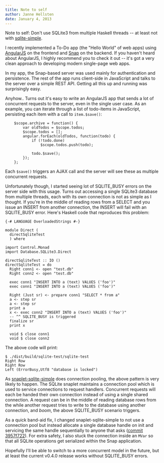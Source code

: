 ```yaml
---
title: Note to self
author: Janne Hellsten
date: January 4, 2013
---
```


Note to self: Don't use SQLite3 from multiple Haskell threads -- at
least not with
[sqlite-simple](http://hackage.haskell.org/package/sqlite-simple).

I recently implemented a To-Do app (the "Hello World" of web apps)
using [AngularJS](http://angularjs.org/) on the frontend and
[Snap](http://snapframework.com/) on the backend.  If you haven't
heard about AngularJS, I highly recommend you to check it out -- it's
got a very clean approach to developing modern single-page web apps.

In my app, the Snap-based server was used mainly for authentication
and persistence.  The rest of the app runs client-side in JavaScript
and talks to the server over a simple REST API.  Getting all this up
and running was surprisingly easy.

Anyhow..  Turns out it's easy to write an AngularJS app that sends a
lot of concurrent requests to the server, even in the single user
case.  As an example, you can iterate through a list of todo-items in
JavaScript, persisting each item with a call to `item.$save()`:

~~~~~{.javascript}
    $scope.archive = function() {
        var oldTodos = $scope.todos;
        $scope.todos = [];
        angular.forEach(oldTodos, function(todo) {
            if (!todo.done)
                $scope.todos.push(todo);

            todo.$save();
        });
    };
~~~~~

Each `$save()` triggers an AJAX call and the server will see these as
multiple concurrent requests.

Unfortunately though, I started seeing lot of SQLITE_BUSY errors on
the server side with this usage.  Turns out accessing a single SQLite3
database from multiple threads, each with its own connection is not as
simple as I thought.  If you're in the middle of reading rows from a
SELECT and you issue an INSERT from another connection, the INSERT
will fail with an SQLITE_BUSY error.  Here's Haskell code that
reproduces this problem:


~~~~~{.haskell}
{-# LANGUAGE OverloadedStrings #-}

module Direct (
  directSqliteTest
  ) where

import Control.Monad
import Database.SQLite3.Direct

directSqliteTest :: IO ()
directSqliteTest = do
  Right conn1 <- open "test.db"
  Right conn2 <- open "test.db"

  exec conn1 "INSERT INTO a (text) VALUES ('foo')"
  exec conn1 "INSERT INTO a (text) VALUES ('foo')"

  Right (Just sr) <- prepare conn1 "SELECT * from a"
  a <- step sr
  a <- step sr
  print a
  x <- exec conn2 "INSERT INTO a (text) VALUES ('foo')"
  -- ^^ SQLITE_BUSY is triggered
  finalize sr
  print x

  void $ close conn1
  void $ close conn2
~~~~~

The above code will print:

```
$ ./dist/build/sqlite-test/sqlite-test
Right Row
Right Row
Left (ErrorBusy,Utf8 "database is locked")
```

As
[snaplet-sqlite-simple](http://hackage.haskell.org/package/snaplet-sqlite-simple)
does connection pooling, the above pattern is very likely to happen.
The SQLite snaplet maintains a connection pool which is used to
service connections to request handlers.  Concurrent requests will
each be handed their own connection instead of using a single shared
connection.  A request can be in the middle of reading database rows
from the while another request tries to write to the database using
another connection, and *boom*, the above SQLITE_BUSY scenario
triggers.

As a quick band-aid fix, I changed snaplet-sqlite-simple to not use a
connection pool but instead allocate a single database handle on init
and servicing the same handle sequentially to anyone that asks
([commit 3957f722][mvar-commit]).  For extra safety, I also stuck the
connection inside an `MVar` so that all SQLite operations get
serialized within the Snap application.

Hopefully I'll be able to switch to a more concurrent model in the
future, but at least the current v0.4.0 release works without
SQLITE_BUSY errors.

 [mvar-commit]: https://github.com/nurpax/snaplet-sqlite-simple/commit/3957f722cce6abf7e1059f481668379e05b62286
